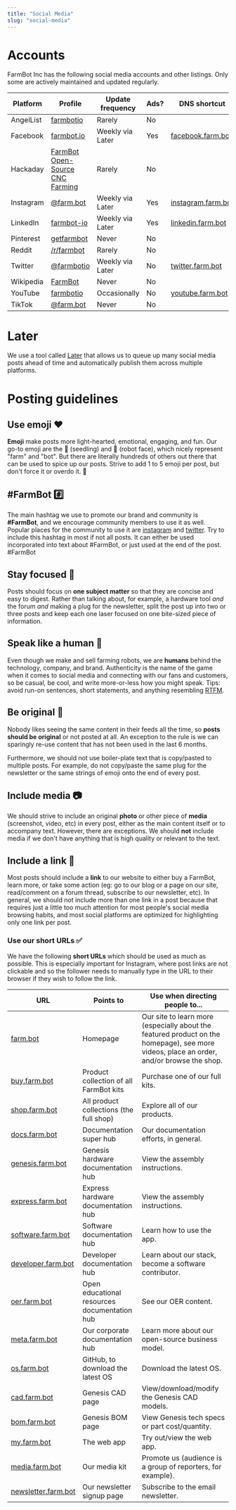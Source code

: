 ```yaml
---
title: "Social Media"
slug: "social-media"
---
```


# Accounts

FarmBot Inc has the following social media accounts and other listings. Only some are actively maintained and updated regularly.

|Platform   |Profile                                                       |Update frequency |Ads? |DNS shortcut                  |
|-----------|--------------------------------------------------------------|-----------------|-----|------------------------------|
|AngelList  |[farmbotio](https://angel.co/farmbotio)                       |Rarely           |No   |
|Facebook   |[farmbot.io](https://www.facebook.com/farmbot.io)             |Weekly via Later |Yes  |[facebook.farm.bot](http://facebook.farm.bot)
|Hackaday   |[FarmBot Open-Source CNC Farming](https://hackaday.io/project/2552-farmbot-open-source-cnc-farming)|Rarely|No  |
|Instagram  |[@farm.bot](https://www.instagram.com/farm.bot/)              |Weekly via Later |Yes  |[instagram.farm.bot](http://instagram.farm.bot)
|LinkedIn   |[farmbot-io](https://www.linkedin.com/company/farmbot-io/)    |Weekly via Later |Yes   |[linkedin.farm.bot](http://linkedin.farm.bot)
|Pinterest  |[getfarmbot](https://www.pinterest.com/getfarmbot/)           |Never            |No   |
|Reddit     |[/r/farmbot](https://www.reddit.com/r/farmbot)                |Rarely           |No   |
|Twitter    |[@farmbotio](https://twitter.com/farmbotio)                   |Weekly via Later |No   |[twitter.farm.bot](http://twitter.farm.bot)
|Wikipedia  |[FarmBot](https://en.wikipedia.org/wiki/FarmBot)              |Never            |No   |
|YouTube    |[farmbotio](https://www.youtube.com/farmbotio)                |Occasionally     |No   |[youtube.farm.bot](http://youtube.farm.bot)
|TikTok     |[@farm.bot](https://www.tiktok.com/@farm.bot)                 |Never            |No   |

# Later

We use a tool called [Later](http://later.com) that allows us to queue up many social media posts ahead of time and automatically publish them across multiple platforms.

# Posting guidelines

## Use emoji :heart:

**Emoji** make posts more light-hearted, emotional, engaging, and fun. Our go-to emoji are the :seedling: (seedling) and 🤖 (robot face), which nicely represent "farm" and "bot". But there are literally hundreds of others out there that can be used to spice up our posts. Strive to add 1 to 5 emoji per post, but don't force it or overdo it. 🖖

## #FarmBot :hash:

The main hashtag we use to promote our brand and community is **#FarmBot**, and we encourage community members to use it as well. Popular places for the community to use it are [instagram](https://www.instagram.com/explore/tags/farmbot/) and [twitter](https://twitter.com/hashtag/FarmBot). Try to include this hashtag in most if not all posts. It can either be used incorporated into text about #FarmBot, or just used at the end of the post. #FarmBot

## Stay focused :dart:

Posts should focus on **one subject matter** so that they are concise and easy to digest. Rather than talking about, for example, a hardware tool *and* the forum *and* making a plug for the newsletter, split the post up into two or three posts and keep each one laser focused on one bite-sized piece of information.

## Speak like a human :information_desk_person:

Even though we make and sell farming robots, we are **humans** behind the technology, company, and brand. Authenticity is the name of the game when it comes to social media and connecting with our fans and customers, so be casual, be cool, and write more-or-less how you might speak. Tips: avoid run-on sentences, short statements, and anything resembling [RTFM](https://en.wikipedia.org/wiki/RTFM).

## Be original :art:

Nobody likes seeing the same content in their feeds all the time, so **posts should be original** or not posted at all. An exception to the rule is we can sparingly re-use content that has not been used in the last 6 months.

Furthermore, we should not use boiler-plate text that is copy/pasted to multiple posts. For example, do not copy/paste the same plug for the newsletter or the same strings of emoji onto the end of every post.

## Include media :camera:

We should strive to include an original **photo** or other piece of **media** (screenshot, video, etc) in every post, either as the main content itself or to accompany text. However, there are exceptions. We should **not** include media if we don't have anything that is high quality or relevant to the text.

## Include a link :link:

Most posts should include a **link** to our website to either buy a FarmBot, learn more, or take some action (eg: go to our blog or a page on our site, read/comment on a forum thread, subscribe to our newsletter, etc). In general, we should not include more than one link in a post because that requires just a little too much attention for most people's social media browsing habits, and most social platforms are optimized for highlighting only one link per post.

### Use our short URLs :white_check_mark:

We have the following **short URLs** which should be used as much as possible. This is especially important for Instagram, where post links are not clickable and so the follower needs to manually type in the URL to their browser if they wish to follow the link.

|URL                           |Points to                     |Use when directing people to...|
|------------------------------|------------------------------|------------------------------|
|[farm.bot](http://farm.bot)   |Homepage                      |Our site to learn more (especially about the featured product on the homepage), see more videos, place an order, and/or browse the shop.
|[buy.farm.bot](http://buy.farm.bot)|Product collection of all FarmBot kits|Purchase one of our full kits.
|[shop.farm.bot](http://shop.farm.bot)|All product collections (the full shop)|Explore all of our products.
|[docs.farm.bot](http://docs.farm.bot)|Documentation super hub|Our documentation efforts, in general.
|[genesis.farm.bot](http://genesis.farm.bot)|Genesis hardware documentation hub    |View the assembly instructions.
|[express.farm.bot](http://express.farm.bot)|Express hardware documentation hub    |View the assembly instructions.
|[software.farm.bot](http://software.farm.bot)|Software documentation hub    |Learn how to use the app.
|[developer.farm.bot](http://developer.farm.bot)|Developer documentation hub   |Learn about our stack, become a software contributor.
|[oer.farm.bot](http://oer.farm.bot)|Open educational resources documentation hub|See our OER content.
|[meta.farm.bot](http://meta.farm.bot)|Our corporate documentation hub|Learn more about our open-source business model.
|[os.farm.bot](http://os.farm.bot)|GitHub, to download the latest OS|Download the latest OS.
|[cad.farm.bot](http://cad.farm.bot)|Genesis CAD page|View/download/modify the Genesis CAD models.
|[bom.farm.bot](http://bom.farm.bot)|Genesis BOM page|View Genesis tech specs or part cost/quantity.
|[my.farm.bot](http://my.farm.bot)|The web app                   |Try out/view the web app.
|[media.farm.bot](http://media.farm.bot)|Our media kit                 |Promote us (audience is a group of reporters, for example).
|[newsletter.farm.bot](http://newsletter.farm.bot)|Our newsletter signup page    |Subscribe to the email newsletter.




